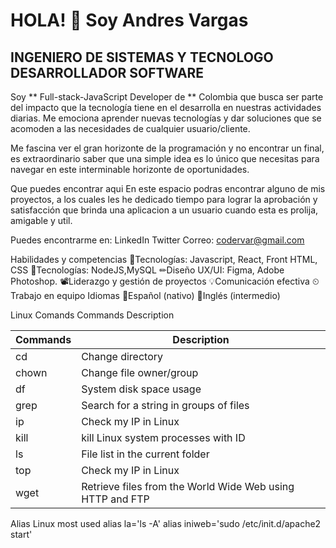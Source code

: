 # HOLA! 👋 Soy Andres Vargas
## INGENIERO DE SISTEMAS Y TECNOLOGO DESARROLLADOR SOFTWARE ##
Soy ** Full-stack-JavaScript Developer  de ** Colombia  que busca ser parte del impacto que la tecnología tiene en el desarrolla en nuestras actividades diarias. Me emociona aprender nuevas tecnologías y dar soluciones que se acomoden a las necesidades de cualquier usuario/cliente.

Me fascina ver el gran horizonte de la programación y no encontrar un final, es extraordinario saber que una simple idea es lo único que necesitas para navegar en este interminable horizonte de oportunidades.

Que puedes encontrar aqui
En este espacio podras encontrar alguno de mis proyectos, a los cuales les he dedicado tiempo para lograr la aprobación y satisfacción que brinda una aplicacion a un usuario cuando esta es prolija, amigable y util.

Puedes encontrarme en:
LinkedIn
Twitter
Correo: codervar@gmail.com

Habilidades y competencias
🚧Tecnologías: Javascript, React, Front HTML, CSS
🚧Tecnologías: NodeJS,MySQL
✏Diseño UX/UI: Figma, Adobe Photoshop.
📽Liderazgo y gestión de proyectos
💡Comunicación efectiva
⏲Trabajo en equipo
Idiomas
🥇Español (nativo)
🥈Inglés (intermedio)

Linux Comands
Commands	Description

| Commands | Description                              | 
|----------|----------------------------------------------------------------|
| cd       | Change directory                                               |  
| chown    | Change file owner/group                                        | 
| df       | System disk space usage                                        | 
| grep     | Search for a string in groups of files                         | 
| ip       | Check my IP in Linux                                           | 
| kill     | kill Linux system processes with ID                            |  
| ls       | File list in the current folder                                | 
| top      | Check my IP in Linux                                           | 
| wget     | Retrieve files from the World Wide Web using HTTP and FTP      |


Alias Linux most used
alias la='ls -A'
alias iniweb='sudo /etc/init.d/apache2 start'
